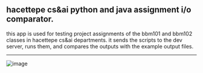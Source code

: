 hacettepe cs&ai python and java assignment i/o comparator.
---
this app is used for testing project assignments of the bbm101 and bbm102 classes in hacettepe cs&ai departments.
it sends the scripts to the dev server, runs them, and compares the outputs with the example output files.

---
![image](https://github.com/user-attachments/assets/8a870682-8bfb-4b4a-91f0-52229f301330)
